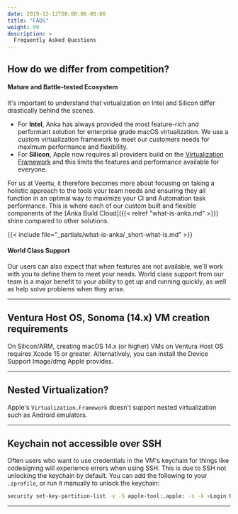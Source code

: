 ```yaml
---
date: 2019-12-12T00:00:00-00:00
title: "FAQS"
weight: 99
description: >
  Frequently Asked Questions
---
```


## How do we differ from competition?

#### Mature and Battle-tested Ecosystem

It's important to understand that virtualization on Intel and Silicon differ drastically behind the scenes.

 - For **Intel**, Anka has always provided the most feature-rich and performant solution for enterprise grade macOS virtualization. We use a custom virtualization framework to meet our customers needs for maximum performance and flexibility.
 - For **Silicon**, Apple now requires all providers build on the [Virtualization Framework](https://developer.apple.com/documentation/virtualization) and this limits the features and performance available for everyone.

For us at Veertu, it therefore becomes more about focusing on taking a holistic approach to the tools your team needs and ensuring they all function in an optimal way to maximize your CI and Automation task performance. This is where each of our custom built and flexible components of the [Anka Build Cloud]({{< relref "what-is-anka.md" >}}) shine compared to other solutions.

{{< include file="_partials/what-is-anka/_short-what-is.md" >}}

#### World Class Support

Our users can also expect that when features are not available, we'll work with you to define them to meet your needs. World class support from our team is a major benefit to your ability to get up and running quickly, as well as help solve problems when they arise.

---

## Ventura Host OS, Sonoma (14.x) VM creation requirements

On Silicon/ARM, creating macOS 14.x (or higher) VMs on Ventura Host OS requires Xcode 15 or greater. Alternatively, you can install the Device Support Image/dmg Apple provides.

---

## Nested Virtualization?

Apple's `Virtualization.Framework` doesn't support nested virtualization such as Android emulators.

---

## Keychain not accessible over SSH

Often users who want to use credentials in the VM's keychain for things like codesigning will experience errors when using SSH. This is due to SSH not unlocking the keychain by default. You can add the following to your `.zprofile`, or run it manually to unlock the keychain:
```bash
security set-key-partition-list -v -S apple-tool:,apple: -s -k <Login Keychain Password> <Login Keychain Path> > 2>&1 > /dev/null
```

---
